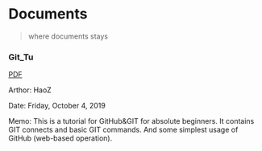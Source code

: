 # Documents
>where documents stays

### Git_Tu
[PDF](Git_Tu.pdf)

Arthor: HaoZ

Date: Friday, October 4, 2019

Memo: This is a tutorial for GitHub&GIT for absolute beginners. 
It contains GIT connects and basic GIT commands. And some simplest usage of GitHub (web-based operation).
